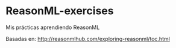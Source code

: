 # ReasonML-exercises


Mis prácticas aprendiendo ReasonML

Basadas en: http://reasonmlhub.com/exploring-reasonml/toc.html


